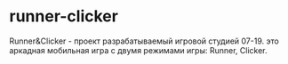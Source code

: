 # runner-clicker
Runner&Clicker - проект разрабатываемый игровой студией 07-19.
это аркадная мобильная игра с двумя режимами игры: Runner, Clicker. 

